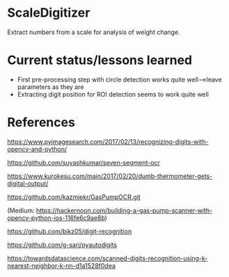 # ScaleDigitizer
Extract numbers from a scale for analysis of weight change.

# Current status/lessons learned
* First pre-processing step with circle detection works quite well-->leave parameters as they are
* Extracting digit position for ROI detection seems to work quite well

# References 
https://www.pyimagesearch.com/2017/02/13/recognizing-digits-with-opencv-and-python/

https://github.com/suyashkumar/seven-segment-ocr

https://www.kurokesu.com/main/2017/02/20/dumb-thermometer-gets-digital-output/

https://github.com/kazmiekr/GasPumpOCR.git

(Medium: https://hackernoon.com/building-a-gas-pump-scanner-with-opencv-python-ios-116fe6c9ae8b)

https://github.com/bikz05/digit-recognition

https://github.com/g-sari/pyautodigits

https://towardsdatascience.com/scanned-digits-recognition-using-k-nearest-neighbor-k-nn-d1a1528f0dea